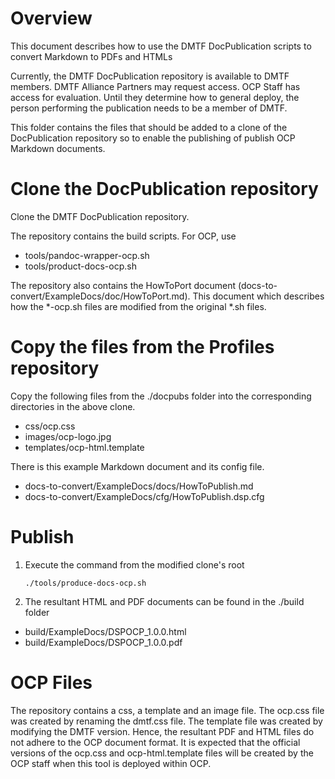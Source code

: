 # Overview

This document describes how to use the DMTF DocPublication scripts to convert Markdown to PDFs and HTMLs

Currently, the DMTF DocPublication repository is available to DMTF members.  DMTF Alliance Partners may request access.  OCP Staff has access for evaluation.  Until they determine how to general deploy, the person performing the publication needs to be a member of DMTF.

This folder contains the files that should be added to a clone of the DocPublication repository so to enable the publishing of publish OCP Markdown documents.

# Clone the DocPublication repository

Clone the DMTF DocPublication repository.

The repository contains the build scripts. For OCP, use

- tools/pandoc-wrapper-ocp.sh
- tools/product-docs-ocp.sh

The repository also contains the HowToPort document (docs-to-convert/ExampleDocs/doc/HowToPort.md).  This document which describes how the *-ocp.sh files are modified from the original *.sh files.

# Copy the files from the Profiles repository

Copy the following files from the ./docpubs folder into the corresponding directories in the above clone.

- css/ocp.css
- images/ocp-logo.jpg
- templates/ocp-html.template

There is this example Markdown document and its config file.

- docs-to-convert/ExampleDocs/docs/HowToPublish.md
- docs-to-convert/ExampleDocs/cfg/HowToPublish.dsp.cfg

# Publish

1. Execute the command from the modified clone's root

	```
	./tools/produce-docs-ocp.sh
	```

2. The resultant HTML and PDF documents can be found in the ./build folder

- build/ExampleDocs/DSPOCP_1.0.0.html
- build/ExampleDocs/DSPOCP_1.0.0.pdf

# OCP Files

The repository contains a css, a template and an image file.
The ocp.css file was created by renaming the dmtf.css file.
The template file was created by modifying the DMTF version.
Hence, the resultant PDF and HTML files do not adhere to the OCP document format.
It is expected that the official versions of the ocp.css and ocp-html.template files will be created by the OCP staff when this tool is deployed within OCP.
